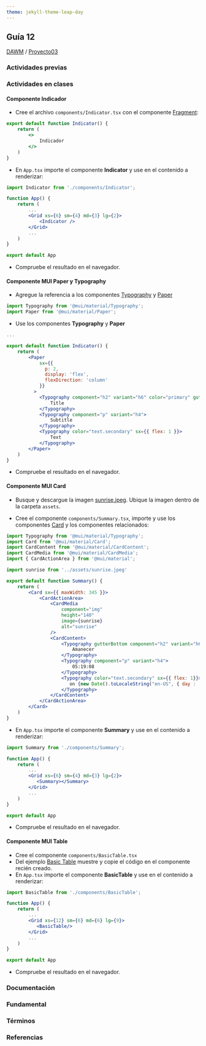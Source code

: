 ```yaml
---
theme: jekyll-theme-leap-day
---
```


## Guía 12

[DAWM](/DAWM/) / [Proyecto03](/DAWM/proyectos/2024/proyecto03)

### Actividades previas

### Actividades en clases

#### Componente Indicador

* Cree el archivo `components/Indicator.tsx` con el componente [Fragment](https://es.react.dev/reference/react/Fragment#fragment):

```jsx
export default function Indicator() {
    return (
       	<>
            Indicador
        </> 
    )
}
```
* En `App.tsx` importe el componente **Indicator** y use en el contenido a renderizar:

```jsx
import Indicator from './components/Indicator';

function App() {
	return (
		...
		<Grid xs={6} sm={4} md={3} lg={2}>
			<Indicator />
	    </Grid>        
		...
	)
}

export default App
```

* Compruebe el resultado en el navegador.

#### Componente MUI Paper y Typography

* Agregue la referencia a los componentes [Typography](https://mui.com/material-ui/react-typography/) y [Paper](https://mui.com/material-ui/react-paper/)

```jsx
import Typography from '@mui/material/Typography';
import Paper from '@mui/material/Paper';
```

* Use los componentes **Typography** y **Paper**

```jsx
...

export default function Indicator() {
    return (
        <Paper
            sx={{
              p: 2,
              display: 'flex',
              flexDirection: 'column'
            }}
          >
            <Typography component="h2" variant="h6" color="primary" gutterBottom>
                Title
            </Typography>
            <Typography component="p" variant="h4">
                Subtitle
            </Typography>
            <Typography color="text.secondary" sx={{ flex: 1 }}>
                Text
            </Typography>
        </Paper> 
    )
}
```

* Compruebe el resultado en el navegador.

#### Componente MUI Card

* Busque y descargue la imagen [sunrise.jpeg](imagenes/sunrise.jpeg). Ubique la imagen dentro de la carpeta `assets`.

* Cree el componente `components/Summary.tsx`, importe y use los componentes [Card](https://mui.com/material-ui/react-card/) y los componentes relacionados:

```jsx
import Typography from '@mui/material/Typography';
import Card from '@mui/material/Card';
import CardContent from '@mui/material/CardContent';
import CardMedia from '@mui/material/CardMedia';
import { CardActionArea } from '@mui/material';

import sunrise from '../assets/sunrise.jpeg'

export default function Summary() {
    return (
        <Card sx={{ maxWidth: 345 }}>
            <CardActionArea>
                <CardMedia
                    component="img"
                    height="140"
                    image={sunrise}
                    alt="sunrise"
                />
                <CardContent>
                    <Typography gutterBottom component="h2" variant="h6" color="primary">
                        Amanecer
                    </Typography>
                    <Typography component="p" variant="h4">
                        05:19:08
                    </Typography>
                    <Typography color="text.secondary" sx={{ flex: 1}}>
                       on {new Date().toLocaleString("en-US", { day : '2-digit'})} {new Date().toLocaleString("en-US", { month: "long" })} ,  {new Date().getFullYear()}
                    </Typography>
                </CardContent>
            </CardActionArea>
        </Card>
    )
}
``` 

* En `App.tsx` importe el componente **Summary** y use en el contenido a renderizar:

```jsx
import Summary from './components/Summary';

function App() {
	return (
		...
		<Grid xs={6} sm={4} md={3} lg={2}>
	       <Summary></Summary>
	    </Grid>        
		...
	)
}

export default App
```

* Compruebe el resultado en el navegador.

#### Componente MUI Table

* Cree el componente `components/BasicTable.tsx`
* Del ejemplo [Basic Table](https://mui.com/material-ui/react-table/#basic-table) muestre y copie el código en el componente recién creado.
* En `App.tsx` importe el componente **BasicTable** y use en el contenido a renderizar:

```jsx
import BasicTable from './components/BasicTable';

function App() {
	return (
		...
		<Grid xs={12} sm={6} md={6} lg={9}>
	       <BasicTable/>
	    </Grid>        
		...
	)
}

export default App
```

* Compruebe el resultado en el navegador.

### Documentación

### Fundamental

### Términos

### Referencias